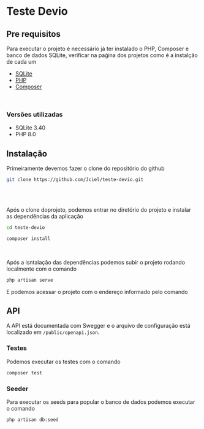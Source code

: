 # Teste Devio

### 

## Pre requisitos
Para executar o projeto é necessário já ter instalado o PHP, Composer e banco de dados SQLite, verificar na paǵina dos projetos como é a instalção de cada um
* [SQLite](https://sqlite.org/index.html)
* [PHP](https://www.php.net/manual/pt_BR/install.php)
* [Composer](https://getcomposer.org)

<br>

### Versões utilizadas
* SQLite 3.40
* PHP 8.0



## Instalação

Primeiramente devemos fazer o clone do repositório do github
```sh
git clone https://github.com/Jciel/teste-devio.git
```

<br>
<br>


Após o clone doprojeto, podemos entrar no diretório do projeto e instalar   
as dependências da aplicação
```sh
cd teste-devio

composer install
```

<br>

Após a isntalação das dependências podemos subir o projeto rodando localmente com o comando
```sh
php artisan serve
```
E podemos acessar o projeto com o endereço informado pelo comando

## API  
A API está documentada com Swegger e o arquivo de configuração está localizado em ``/public/openapi.json``.


### Testes  
Podemos executar os testes com o comando
```sh
composer test
```

### Seeder
Para executar os seeds para popular o banco de dados podemos executar o comando
```sh
php artisan db:seed
```
